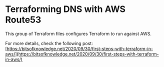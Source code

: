 # Terraforming DNS with AWS Route53

This group of Terraform files configures Terraform to run against AWS.

For more details, check the following post: [https://bitsofknowledge.net/2020/09/30/first-steps-with-terraform-in-aws/](https://bitsofknowledge.net/2020/09/30/first-steps-with-terraform-in-aws/)
